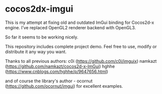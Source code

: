 # cocos2dx-imgui

This is my attempt at fixing old and outdated ImGui binding for Cocos2d-x engine.
I've replaced OpenGL2 renderer backend with OpenGL3.

So far it seems to be working nicely.

This repository includes complete project demo. 
Feel free to use, modify or distribute it any way you want.

Thanks to all previous authors:
c0i         (https://github.com/c0i/imguix)
namkazt     (https://github.com/namkazt/cocos2d-x-ImGui)
hghhe       (https://www.cnblogs.com/hghhe/p/9647656.html)

and of course the library's author - ocornut (https://github.com/ocornut/imgui) for excellent examples.

